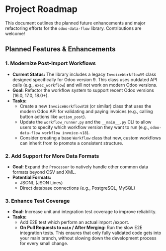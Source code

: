 # Project Roadmap

This document outlines the planned future enhancements and major refactoring efforts for the `odoo-data-flow` library. Contributions are welcome!

## Planned Features & Enhancements

### 1. Modernize Post-Import Workflows

- **Current Status:** The library includes a legacy `InvoiceWorkflowV9` class designed specifically for Odoo version 9. This class uses outdated API calls (e.g., `exec_workflow`) and will not work on modern Odoo versions.
- **Goal:** Refactor the workflow system to support recent Odoo versions (16.0, 17.0, 18.0+).
- **Tasks:**
  - Create a new `InvoiceWorkflowV18` (or similar) class that uses the modern Odoo API for validating and paying invoices (e.g., calling button actions like `action_post`).
  - Update the `workflow_runner.py` and the `__main__.py` CLI to allow users to specify which workflow version they want to run (e.g., `odoo-data-flow workflow invoice-v18`).
  - Consider creating a base `Workflow` class that new, custom workflows can inherit from to promote a consistent structure.

### 2. Add Support for More Data Formats

- **Goal:** Expand the `Processor` to natively handle other common data formats beyond CSV and XML.
- **Potential Formats:**
  - JSONL (JSON Lines)
  - Direct database connections (e.g., PostgreSQL, MySQL)

### 3. Enhance Test Coverage

- **Goal:** Increase unit and integration test coverage to improve reliability.
- **Tasks:**
  - Add E2E test which perform an actual import /export.
  * **On Pull Requests to `main` / After Merging:** Run the slow E2E integration tests. This ensures that only fully validated code gets into your main branch, without slowing down the development process for every small change.

